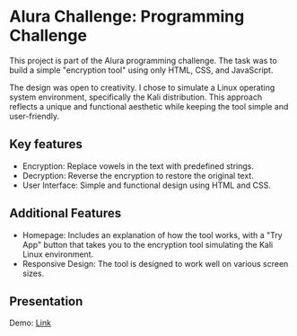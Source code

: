 # Alura Challenge: Programming Challenge

This project is part of the Alura programming challenge. The task was to build a simple "encryption tool" using only HTML, CSS, and JavaScript.

The design was open to creativity. I chose to simulate a Linux operating system environment, specifically the Kali distribution. This approach reflects a unique and functional aesthetic while keeping the tool simple and user-friendly.

## Key features

* Encryption: Replace vowels in the text with predefined strings.
* Decryption: Reverse the encryption to restore the original text.
* User Interface: Simple and functional design using HTML and CSS.

## Additional Features

- Homepage: Includes an explanation of how the tool works, with a "Try App" button that takes you to the encryption tool simulating the Kali Linux environment.
- Responsive Design: The tool is designed to work well on various screen sizes.

## Presentation

Demo: [Link](https://jean-dlcr.github.io/challenge_alura_encryptor/index.html)
